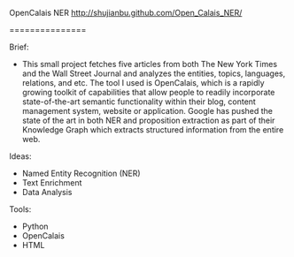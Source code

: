 OpenCalais NER 
http://shujianbu.github.com/Open_Calais_NER/

===============

Brief: 
- This small project fetches five articles from both The New York Times and the Wall Street Journal and analyzes the entities, topics, languages, relations, and etc. The tool I used is OpenCalais, which is a rapidly growing toolkit of capabilities that allow people to readily incorporate state-of-the-art semantic functionality within their blog, content management system, website or application. Google has pushed the state of the art in both NER and proposition extraction as part of their Knowledge Graph which extracts structured information from the entire web. 

Ideas:
- Named Entity Recognition (NER)
- Text Enrichment 
- Data Analysis 

Tools:
- Python 
- OpenCalais 
- HTML 
